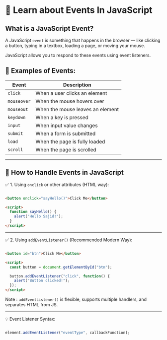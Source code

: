 # 🧠 Learn about Events In JavaScript

## What is a JavaScript Event?
A JavaScript `event` is something that happens in the browser — like clicking a button, typing in a textbox, loading a page, or moving your mouse.

JavaScript allows you to respond to these events using event listeners.

## 🎯 Examples of Events:

| Event       | Description                      |
| ----------- | -------------------------------- |
| `click`     | When a user clicks an element    |
| `mouseover` | When the mouse hovers over       |
| `mouseout`  | When the mouse leaves an element |
| `keydown`   | When a key is pressed            |
| `input`     | When input value changes         |
| `submit`    | When a form is submitted         |
| `load`      | When the page is fully loaded    |
| `scroll`    | When the page is scrolled        |

---

## 🔧 How to Handle Events in JavaScript

✅ 1. Using `onclick` or other attributes (HTML way):

```html 

<button onclick="sayHello()">Click Me</button>

<script>
  function sayHello() {
    alert("Hello Sajid!");
  }
</script>

```

---

✅ 2. Using `addEventListener()` (Recommended Modern Way):

```html 

<button id="btn">Click Me</button>

<script>
  const button = document.getElementById("btn");

  button.addEventListener("click", function() {
    alert("Button clicked!");
  });
</script>

```

Note : `addEventListener()` is flexible, supports multiple handlers, and separates HTML from JS.

---

💡 Event Listener Syntax:

```js 

element.addEventListener("eventType", callbackFunction);

```
